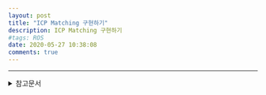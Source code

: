 ```yaml
---
layout: post
title: "ICP Matching 구현하기"
description: ICP Matching 구현하기
#tags: ROS
date: 2020-05-27 10:38:08
comments: true
---
```



---

<details>
<summary>참고문서</summary>
<div markdown="1">



</div>
</details>
<script id="dsq-count-scr" src="//msc9533.disqus.com/count.js" async></script>

